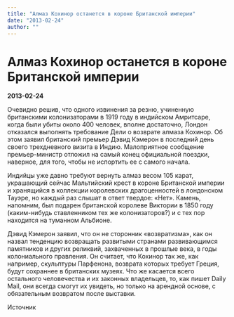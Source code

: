 ```yaml
---
title: "Алмаз Кохинор останется в короне Британской империи"
date: "2013-02-24"
author: ""
---
```


# Алмаз Кохинор останется в короне Британской империи

**2013-02-24** 

Очевидно  решив, что одного извинения за резню, учиненную британскими колонизаторами в 1919 году в индийском Амритсаре, когда были убиты около 400 человек, вполне  достаточно, Лондон отказался выполнять требование Дели о возврате алмаза Кохинор. Об этом  заявил британский премьер Дэвид Кэмерон в последний день своего трехдневного  визита в Индию. Малоприятное сообщение премьер-министр отложил на самый конец  официальной поездки, наверное, для того, чтобы не испортить ее с самого  начала.

Индийцы  уже давно требуют вернуть алмаз весом 105 карат, украшающий сейчас Мальтийский  крест в короне Британской империи и хранящийся в коллекции королевских  драгоценностей в лондонском Тауэре, но каждый раз слышат в ответ твердое: «Нет». Камень, напомним, был подарен британской королеве Виктории в 1850 году   (каким-нибудь ставленником тех же колонизаторов?) и с тех пор находится на  туманном Альбионе.

Дэвид  Кэмерон заявил, что он не сторонник «возвратизма», как он назвал  тенденцию возвращать развитыми странами развивающимся памятников и других  реликвий, захваченных в прошлые века, в годы колониального правления. Он считает, что Кохинор так же, как например, скульптуры Парфенона, возврата  которых требует Греция, будут сохраннее в британских музеях. Что же касается  всего остального человечества и их законных владельцев, то, как пишет Daily  Mail, они всегда смогут их увидеть, но только на арендной основе, с  обязательным возвратом после  выставки.

Источник
